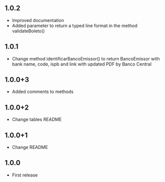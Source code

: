 ## 1.0.2
* Improved documentation
* Added parameter to return a typed line format in the method validateBoleto()
## 1.0.1
* Change method identificarBancoEmissor() to return BancoEmissor with bank name, code, ispb and link with updated PDF by Banco Central
## 1.0.0+3
* Added comments to methods
## 1.0.0+2
* Change tables README
## 1.0.0+1
* Change README
## 1.0.0

* First release

